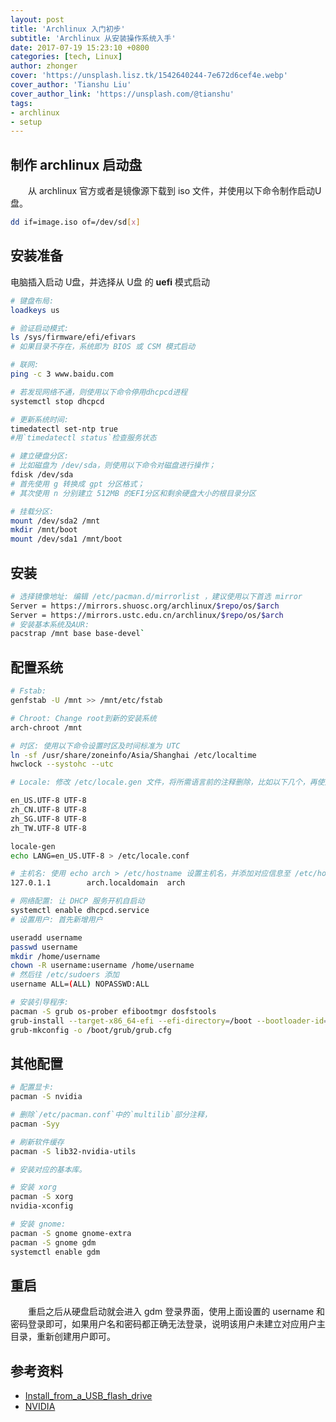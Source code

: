 ```yaml
---
layout: post
title: 'Archlinux 入门初步'
subtitle: 'Archlinux 从安装操作系统入手'
date: 2017-07-19 15:23:10 +0800
categories: [tech, Linux]
author: zhonger
cover: 'https://unsplash.lisz.tk/1542640244-7e672d6cef4e.webp'
cover_author: 'Tianshu Liu'
cover_author_link: 'https://unsplash.com/@tianshu'
tags: 
- archlinux 
- setup
---
```


## 制作 archlinux 启动盘

&emsp;&emsp;从 archlinux 官方或者是镜像源下载到 iso 文件，并使用以下命令制作启动U盘。

```bash
dd if=image.iso of=/dev/sd[x]
```

## 安装准备

电脑插入启动 U盘，并选择从 U盘 的 **uefi** 模式启动

```bash
# 键盘布局:
loadkeys us

# 验证启动模式: 
ls /sys/firmware/efi/efivars
# 如果目录不存在，系统即为 BIOS 或 CSM 模式启动

# 联网:
ping -c 3 www.baidu.com

# 若发现网络不通，则使用以下命令停用dhcpcd进程
systemctl stop dhcpcd

# 更新系统时间: 
timedatectl set-ntp true
#用`timedatectl status`检查服务状态

# 建立硬盘分区:
# 比如磁盘为 /dev/sda，则使用以下命令对磁盘进行操作；
fdisk /dev/sda
# 首先使用 g 转换成 gpt 分区格式；
# 其次使用 n 分别建立 512MB 的EFI分区和剩余硬盘大小的根目录分区

# 挂载分区: 
mount /dev/sda2 /mnt
mkdir /mnt/boot
mount /dev/sda1 /mnt/boot
```

## 安装

```bash
# 选择镜像地址: 编辑 /etc/pacman.d/mirrorlist ，建议使用以下首选 mirror
Server = https://mirrors.shuosc.org/archlinux/$repo/os/$arch
Server = https://mirrors.ustc.edu.cn/archlinux/$repo/os/$arch
# 安装基本系统及AUR: 
pacstrap /mnt base base-devel`
```

## 配置系统

```bash
# Fstab: 
genfstab -U /mnt >> /mnt/etc/fstab

# Chroot: Change root到新的安装系统
arch-chroot /mnt

# 时区: 使用以下命令设置时区及时间标准为 UTC
ln -sf /usr/share/zoneinfo/Asia/Shanghai /etc/localtime
hwclock --systohc --utc

# Locale: 修改 /etc/locale.gen 文件，将所需语言前的注释删除，比如以下几个，再使用 locale-gen 生成locale配置文件，并提交默认语言

en_US.UTF-8 UTF-8
zh_CN.UTF-8 UTF-8
zh_SG.UTF-8 UTF-8
zh_TW.UTF-8 UTF-8

locale-gen
echo LANG=en_US.UTF-8 > /etc/locale.conf

# 主机名: 使用 echo arch > /etc/hostname 设置主机名，并添加对应信息至 /etc/hosts，如下所示：
127.0.1.1        arch.localdomain  arch

# 网络配置: 让 DHCP 服务开机自启动
systemctl enable dhcpcd.service 
# 设置用户: 首先新增用户

useradd username
passwd username
mkdir /home/username
chown -R username:username /home/username
# 然后往 /etc/sudoers 添加
username ALL=(ALL) NOPASSWD:ALL

# 安装引导程序: 
pacman -S grub os-prober efibootmgr dosfstools
grub-install --target-x86_64-efi --efi-directory=/boot --bootloader-id=grub --recheck
grub-mkconfig -o /boot/grub/grub.cfg
```

## 其他配置

```bash
# 配置显卡: 
pacman -S nvidia

# 删除`/etc/pacman.conf`中的`multilib`部分注释，
pacman -Syy

# 刷新软件缓存
pacman -S lib32-nvidia-utils

# 安装对应的基本库。
```

```bash
# 安装 xorg
pacman -S xorg
nvidia-xconfig

# 安装 gnome: 
pacman -S gnome gnome-extra
pacman -S gnome gdm
systemctl enable gdm
```

## 重启

&emsp;&emsp;重启之后从硬盘启动就会进入 gdm 登录界面，使用上面设置的 username 和密码登录即可，如果用户名和密码都正确无法登录，说明该用户未建立对应用户主目录，重新创建用户即可。

## 参考资料

- [Install_from_a_USB_flash_drive](https://wiki.archlinux.org/index.php/USB_flash_installation_media)
- [NVIDIA](https://wiki.archlinux.org/index.php/NVIDIA)
